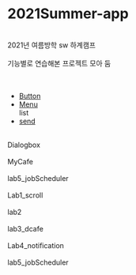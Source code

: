 # 2021Summer-app

<br>2021년 여름방학 sw 하계캠프</br>
<br> 기능별로 연습해본 프로젝트 모아 둠</br>
<br></br>
  +  [Button](https://github.com/LeeShinwon/2021Summer-app/tree/main/Button)		
  + [Menu](https://github.com/LeeShinwon/2021Summer-app/tree/main/Menu)
<br>list</br>
  + [send](https://github.com/LeeShinwon/2021Summer-app/tree/main/send)


<br>Dialogbox		</br>
<br>MyCafe			</br>
<br>lab5_jobScheduler</br>
<br>Lab1_scroll</br>
<br>lab2</br>
<br>lab3_dcafe</br>
<br>Lab4_notification	</br>
<br>lab5_jobScheduler</br>
